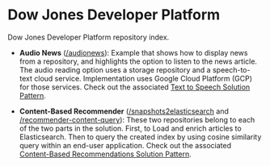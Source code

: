# Dow Jones Developer Platform

Dow Jones Developer Platform repository index.

* **Audio News** ([/audionews](./audionews)): Example that shows how to display news from a repository, and highlights the option to listen to the news article. The audio reading option uses a storage repository and a speech-to-text cloud service. Implementation uses Google Cloud Platform (GCP) for those services. Check out the associated [Text to Speech Solution Pattern](https://developer.dowjones.com/).

* **Content-Based Recommender** ([/snapshots2elasticsearch](./snapshots2elasticsearch) and [/recommender-content-query](./recommender-content-query)): These two repositories belong to each of the two parts in the solution. First, to Load and enrich articles to Elasticsearch. Then to query the created index by using cosine similarity query within an end-user application. Check out the associated [Content-Based Recommendations Solution Pattern](https://developer.dowjones.com/).
